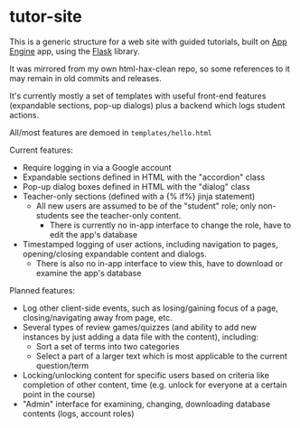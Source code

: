 # tutor-site
This is a generic structure for a web site with guided tutorials, built on [App Engine](https://cloud.google.com/appengine/) app, using the [Flask](http://flask.pocoo.org/) library.

It was mirrored from my own html-hax-clean repo, so some references to it may remain in old commits and releases.

It's currently mostly a set of templates with useful front-end features (expandable sections, pop-up dialogs) plus a backend which logs student actions.

All/most features are demoed in `templates/hello.html`

Current features:
- Require logging in via a Google account
- Expandable sections defined in HTML with the "accordion" class
- Pop-up dialog boxes defined in HTML with the "dialog" class
- Teacher-only sections (defined with a {% if%} jinja statement)
  - All new users are assumed to be of the "student" role; only non-students see the teacher-only content.
    - There is currently no in-app interface to change the role, have to edit the app's database
- Timestamped logging of user actions, including navigation to pages, opening/closing expandable content and dialogs.
  - There is also no in-app interface to view this, have to download or examine the app's database

Planned features:
- Log other client-side events, such as losing/gaining focus of a page, closing/navigating away from page, etc.
- Several types of review games/quizzes (and ability to add new instances by just adding a data file with the content), including:
  - Sort a set of terms into two categories
  - Select a part of a larger text which is most applicable to the current question/term
- Locking/unlocking content for specific users based on criteria like completion of other content, time (e.g. unlock for everyone at a certain point in the course)
- "Admin" interface for examining, changing, downloading database contents (logs, account roles)
